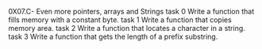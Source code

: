 0X07.C- Even more pointers, arrays and Strings
task 0 Write a function that fills memory with a constant byte.
task 1 Write a function that copies memory area.
task 2 Write a function that locates a character in a string.
task 3 Write a function that gets the length of a prefix substring.
